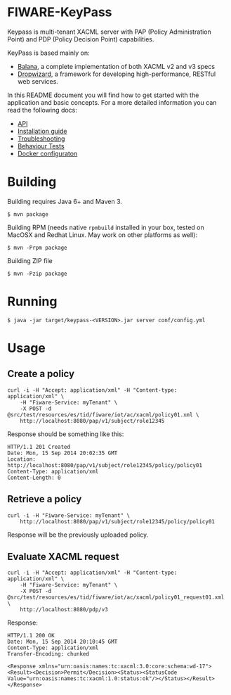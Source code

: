 # FIWARE-KeyPass

Keypass is multi-tenant XACML server with PAP (Policy Administration Point) and
PDP (Policy Decision Point) capabilities.

KeyPass is based mainly on:

* [Balana](https://github.com/wso2/commons/tree/master/balana),
  a complete implementation of both XACML v2 and v3 specs
* [Dropwizard](http://dropwizard.io), a framework for developing
  high-performance, RESTful web services.

In this README document you will find how to get started with the application and
basic concepts. For a more detailed information you can read the following docs:

* [API](API.md)
* [Installation guide](INSTALL.md)
* [Troubleshooting](TROUBLESHOOTING.md)
* [Behaviour Tests](https://github.com/telefonicaid/fiware-keypass/tree/master/src/behavior/README.md)
* [Docker configuraton](DOCKER.md)


# Building

Building requires Java 6+ and Maven 3.

```
$ mvn package
```

Building RPM (needs native `rpmbuild` installed in your box, tested on MacOSX
and Redhat Linux. May work on other platforms as well):

```
$ mvn -Prpm package
```

Building ZIP file

```
$ mvn -Pzip package
```

# Running

```
$ java -jar target/keypass-<VERSION>.jar server conf/config.yml
```

# Usage

## Create a policy

```
curl -i -H "Accept: application/xml" -H "Content-type: application/xml" \
    -H "Fiware-Service: myTenant" \
    -X POST -d @src/test/resources/es/tid/fiware/iot/ac/xacml/policy01.xml \
    http://localhost:8080/pap/v1/subject/role12345
```

Response should be something like this:

```
HTTP/1.1 201 Created
Date: Mon, 15 Sep 2014 20:02:35 GMT
Location: http://localhost:8080/pap/v1/subject/role12345/policy/policy01
Content-Type: application/xml
Content-Length: 0
```

## Retrieve a policy

```
curl -i -H "Fiware-Service: myTenant" \
    http://localhost:8080/pap/v1/subject/role12345/policy/policy01
```

Response will be the previously uploaded policy.

## Evaluate XACML request

```
curl -i -H "Accept: application/xml" -H "Content-type: application/xml" \
    -H "Fiware-Service: myTenant" \
    -X POST -d @src/test/resources/es/tid/fiware/iot/ac/xacml/policy01_request01.xml \
    http://localhost:8080/pdp/v3
```
Response:

```
HTTP/1.1 200 OK
Date: Mon, 15 Sep 2014 20:10:45 GMT
Content-Type: application/xml
Transfer-Encoding: chunked

<Response xmlns="urn:oasis:names:tc:xacml:3.0:core:schema:wd-17"><Result><Decision>Permit</Decision><Status><StatusCode Value="urn:oasis:names:tc:xacml:1.0:status:ok"/></Status></Result></Response>
```
